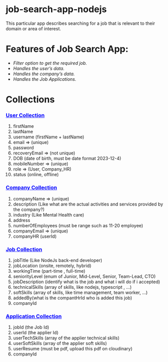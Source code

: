 # job-search-app-nodejs
This particular app describes searching for a job that is relevant to their domain or area of interest.

<h1>Features of Job Search App:</h1>
<ul>
  <li><i>Filter option to get the required job.</i></li>
  <li><i>Handles the user’s data.</i></li>
  <li><i>Handles the company’s data.</i></li>
  <li><i>Handles the Job Applications.</i></li>
</ul>

<h1>Collections</h1>
<h3 style = "color: blue; text-decoration: underline;">User Collection</h3>
<ol>
  <li>firstName</li>
  <li>lastName</li>
  <li>username (firstName + lastName)</li>
  <li>email ⇒ (unique)</li>
  <li>password</li>
  <li>recoveryEmail ⇒ (not unique)</li>
  <li>DOB (date of birth, must be date format 2023-12-4)</li>
  <li>mobileNumber ⇒ (unique)</li>
  <li>role ⇒ (User, Company_HR)</li>
  <li>status (online, offline)</li>
</ol>

<h3 style = "color: blue; text-decoration: underline;">Company Collection</h3>
<ol>
  <li>companyName ⇒ (unique)</li>
  <li>description (Like what are the actual activities and services provided by the company?)</li>
  <li>industry (Like Mental Health care)</li>
  <li>address</li>
  <li>numberOfEmployees (must be range such as 11-20 employee)</li>
  <li>companyEmail ⇒ (unique)</li>
  <li>companyHR (userId)</li>
</ol>

<h3 style = "color: blue; text-decoration: underline;">Job Collection</h3>
<ol>
  <li>jobTitle (Like NodeJs back-end developer)</li>
  <li>jobLocation (onsite, remotely, hybrid)</li>
  <li>workingTime (part-time , full-time)</li>
  <li>seniorityLevel (enum of Junior, Mid-Level, Senior, Team-Lead, CTO)</li>
  <li>jobDescription (identify what is the job and what i will do if i accepted)</li>
  <li>technicalSkills (array of skills, like nodejs, typescript , ...)</li>
  <li>softSkills (array of skills, like time management, team worker, ...)</li>
  <li>addedBy(what is the compantHrId who is added this job)</li>
  <li>companyId</li>
</ol>

<h3 style = "color: blue; text-decoration: underline;">Application Collection</h3>
<ol>
  <li>jobId (the Job Id)</li>
  <li>userId (the applier Id)</li>
  <li>userTechSkills (array of the applier technical skills)</li>
  <li>userSoftSkills (array of the applier soft skills)</li>
  <li>userResume (must be pdf, upload this pdf on cloudinary)</li>
  <li>companyId</li>
</ol>
